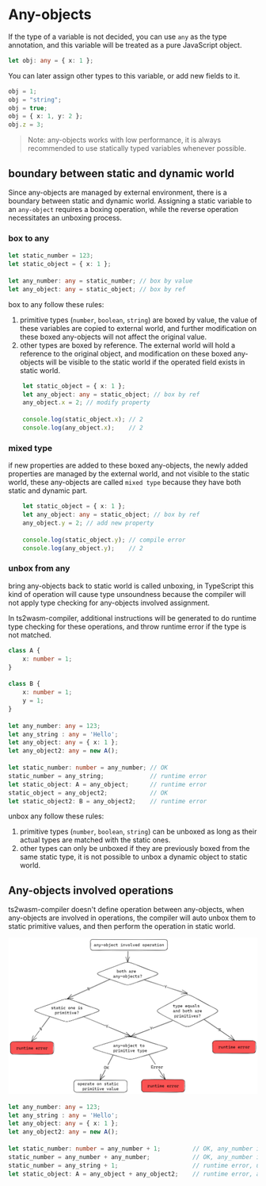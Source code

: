 # Any-objects

If the type of a variable is not decided, you can use `any` as the type annotation, and this variable will be treated as a pure JavaScript object.

``` TypeScript
let obj: any = { x: 1 };
```

You can later assign other types to this variable, or add new fields to it.

``` TypeScript
obj = 1;
obj = "string";
obj = true;
obj = { x: 1, y: 2 };
obj.z = 3;
```

> Note: any-objects works with low performance, it is always recommended to use statically typed variables whenever possible.

## boundary between static and dynamic world

Since any-objects are managed by external environment, there is a boundary between static and dynamic world. Assigning a static variable to an `any-object` requires a boxing operation, while the reverse operation necessitates an unboxing process.

### box to any

``` TypeScript
let static_number = 123;
let static_object = { x: 1 };

let any_number: any = static_number; // box by value
let any_object: any = static_object; // box by ref
```

box to any follow these rules:
1. primitive types (`number`, `boolean`, `string`) are boxed by value, the value of these variables are copied to external world, and further modification on these boxed any-objects will not affect the original value.
2. other types are boxed by reference. The external world will hold a reference to the original object, and modification on these boxed any-objects will be visible to the static world if the operated field exists in static world.

``` TypeScript
    let static_object = { x: 1 };
    let any_object: any = static_object; // box by ref
    any_object.x = 2; // modify property

    console.log(static_object.x); // 2
    console.log(any_object.x);    // 2
```

### mixed type

if new properties are added to these boxed any-objects, the newly added properties are managed by the external world, and not visible to the static world, these any-objects are called `mixed type` because they have both static and dynamic part.

``` TypeScript
    let static_object = { x: 1 };
    let any_object: any = static_object; // box by ref
    any_object.y = 2; // add new property

    console.log(static_object.y); // compile error
    console.log(any_object.y);    // 2
```

### unbox from any

bring any-objects back to static world is called unboxing, in TypeScript this kind of operation will cause type unsoundness because the compiler will not apply type checking for any-objects involved assignment.

In ts2wasm-compiler, additional instructions will be generated to do runtime type checking for these operations, and throw runtime error if the type is not matched.

``` TypeScript
class A {
    x: number = 1;
}

class B {
    x: number = 1;
    y = 1;
}

let any_number: any = 123;
let any_string : any = 'Hello';
let any_object: any = { x: 1 };
let any_object2: any = new A();

let static_number: number = any_number; // OK
static_number = any_string;             // runtime error
let static_object: A = any_object;      // runtime error
static_object = any_object2;            // OK
let static_object2: B = any_object2;    // runtime error
```

unbox any follow these rules:
1. primitive types (`number`, `boolean`, `string`) can be unboxed as long as their actual types are matched with the static ones.
2. other types can only be unboxed if they are previously boxed from the same static type, it is not possible to unbox a dynamic object to static world.

## Any-objects involved operations

ts2wasm-compiler doesn't define operation between any-objects, when any-objects are involved in operations, the compiler will auto unbox them to static primitive values, and then perform the operation in static world.

![](./img/any_involved_operation.excalidraw.png)

``` TypeScript
let any_number: any = 123;
let any_string : any = 'Hello';
let any_object: any = { x: 1 };
let any_object2: any = new A();

let static_number: number = any_number + 1;         // OK, any_number is unboxed to number
static_number = any_number + any_number;            // OK, any_number is unboxed to number
static_number = any_string + 1;                     // runtime error, unbox any_string to number failed
let static_object: A = any_object + any_object2;    // runtime error, any_object and any_object2 are not primitive types
```

